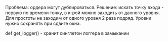 Проблема: ордера могут дублироваться.
Решение: искать точку входа - первую по времени точку, в к-рой можно заходить от данного уровня.
Для простоты не заходим от одного уровня 2 раза подряд.
Уровни нужно сохранять при сдвиге окна.


def get_logger() - хранит синглетон логгера в замыкании
